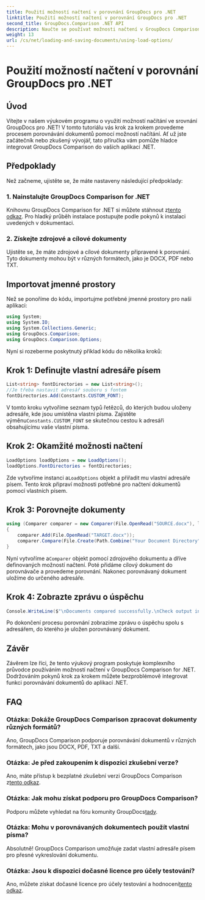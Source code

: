 ```yaml
---
title: Použití možností načtení v porovnání GroupDocs pro .NET
linktitle: Použití možností načtení v porovnání GroupDocs pro .NET
second_title: GroupDocs.Comparison .NET API
description: Naučte se používat možnosti načtení v GroupDocs Comparison for .NET k bezproblémovému porovnání dokumentů s vlastními fonty.
weight: 13
url: /cs/net/loading-and-saving-documents/using-load-options/
---
```


# Použití možností načtení v porovnání GroupDocs pro .NET

## Úvod
Vítejte v našem výukovém programu o využití možností načítání ve srovnání GroupDocs pro .NET! V tomto tutoriálu vás krok za krokem provedeme procesem porovnávání dokumentů pomocí možností načítání. Ať už jste začátečník nebo zkušený vývojář, tato příručka vám pomůže hladce integrovat GroupDocs Comparison do vašich aplikací .NET.
## Předpoklady
Než začneme, ujistěte se, že máte nastaveny následující předpoklady:
### 1. Nainstalujte GroupDocs Comparison for .NET
 Knihovnu GroupDocs Comparison for .NET si můžete stáhnout z[tento odkaz](https://releases.groupdocs.com/comparison/net/). Pro hladký průběh instalace postupujte podle pokynů k instalaci uvedených v dokumentaci.
### 2. Získejte zdrojové a cílové dokumenty
Ujistěte se, že máte zdrojové a cílové dokumenty připravené k porovnání. Tyto dokumenty mohou být v různých formátech, jako je DOCX, PDF nebo TXT.
## Importovat jmenné prostory
Než se ponoříme do kódu, importujme potřebné jmenné prostory pro naši aplikaci:
```csharp
using System;
using System.IO;
using System.Collections.Generic;
using GroupDocs.Comparison;
using GroupDocs.Comparison.Options;
```
Nyní si rozeberme poskytnutý příklad kódu do několika kroků:
## Krok 1: Definujte vlastní adresáře písem
```csharp
List<string> fontDirectories = new List<string>();
//Je třeba nastavit adresář souboru s fontem
fontDirectories.Add(Constants.CUSTOM_FONT);
```
 V tomto kroku vytvoříme seznam typů řetězců, do kterých budou uloženy adresáře, kde jsou umístěna vlastní písma. Zajistěte výměnu`Constants.CUSTOM_FONT` se skutečnou cestou k adresáři obsahujícímu vaše vlastní písma.
## Krok 2: Okamžité možnosti načtení
```csharp
LoadOptions loadOptions = new LoadOptions();
loadOptions.FontDirectories = fontDirectories;
```
 Zde vytvoříme instanci a`LoadOptions` objekt a přiřadit mu vlastní adresáře písem. Tento krok připraví možnosti potřebné pro načtení dokumentů pomocí vlastních písem.
## Krok 3: Porovnejte dokumenty
```csharp
using (Comparer comparer = new Comparer(File.OpenRead("SOURCE.docx"), loadOptions))
{
    comparer.Add(File.OpenRead("TARGET.docx"));
    comparer.Compare(File.Create(Path.Combine("Your Document Directory", "RESULT.docx")));
}
```
 Nyní vytvoříme a`Comparer` objekt pomocí zdrojového dokumentu a dříve definovaných možností načtení. Poté přidáme cílový dokument do porovnávače a provedeme porovnání. Nakonec porovnávaný dokument uložíme do určeného adresáře.
## Krok 4: Zobrazte zprávu o úspěchu
```csharp
Console.WriteLine($"\nDocuments compared successfully.\nCheck output in {Directory.GetCurrentDirectory()}.");
```
Po dokončení procesu porovnání zobrazíme zprávu o úspěchu spolu s adresářem, do kterého je uložen porovnávaný dokument.
## Závěr
Závěrem lze říci, že tento výukový program poskytuje komplexního průvodce používáním možností načtení v GroupDocs Comparison for .NET. Dodržováním pokynů krok za krokem můžete bezproblémově integrovat funkci porovnávání dokumentů do aplikací .NET.
## FAQ
### Otázka: Dokáže GroupDocs Comparison zpracovat dokumenty různých formátů?
Ano, GroupDocs Comparison podporuje porovnávání dokumentů v různých formátech, jako jsou DOCX, PDF, TXT a další.
### Otázka: Je před zakoupením k dispozici zkušební verze?
 Ano, máte přístup k bezplatné zkušební verzi GroupDocs Comparison z[tento odkaz](https://releases.groupdocs.com/).
### Otázka: Jak mohu získat podporu pro GroupDocs Comparison?
 Podporu můžete vyhledat na fóru komunity GroupDocs[tady](https://forum.groupdocs.com/c/comparison/12).
### Otázka: Mohu v porovnávaných dokumentech použít vlastní písma?
Absolutně! GroupDocs Comparison umožňuje zadat vlastní adresáře písem pro přesné vykreslování dokumentu.
### Otázka: Jsou k dispozici dočasné licence pro účely testování?
Ano, můžete získat dočasné licence pro účely testování a hodnocení[tento odkaz](https://purchase.groupdocs.com/temporary-license/).